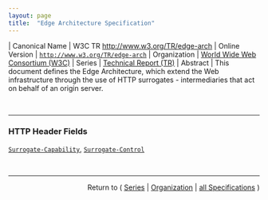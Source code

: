 ```yaml
---
layout: page
title:  "Edge Architecture Specification"
---
```


| Canonical Name | W3C TR http://www.w3.org/TR/edge-arch
| Online Version | [`http://www.w3.org/TR/edge-arch`](http://www.w3.org/TR/edge-arch)
| Organization | [World Wide Web Consortium (W3C)](..)
| Series | [Technical Report (TR)](.)
| Abstract | This document defines the Edge Architecture, which extend the Web infrastructure through the use of HTTP surrogates - intermediaries that act on behalf of an origin server.

<br/>
<hr/>

### HTTP Header Fields

[`Surrogate-Capability`](/concepts/http-header/Surrogate-Capability "This document defines the Edge Architecture, which extend the Web infrastructure through the use of HTTP surrogates - intermediaries that act on behalf of an origin server."), [`Surrogate-Control`](/concepts/http-header/Surrogate-Control "This document defines the Edge Architecture, which extend the Web infrastructure through the use of HTTP surrogates - intermediaries that act on behalf of an origin server.")



<br/>
<hr/>

<p style="text-align: right">Return to ( <a href="./">Series</a> | <a href="../">Organization</a> | <a href="../../">all Specifications</a> )</p>